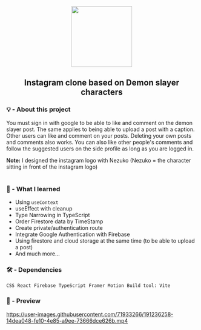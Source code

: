 
<div align="center">
 <img src="https://user-images.githubusercontent.com/71933266/190630869-9dc844dd-a66c-4b9a-bae6-19a89e0c253f.png" width='160px'/>

 <h2> Instagram clone based on Demon slayer characters </h2>  
</div>


### 💡 - About this project
You must sign in with google to be able to like and comment on the demon slayer post. The same applies to being able to upload a post with a caption. Other users can like and comment on your posts. Deleting your own posts and comments also works. You can also like other people's comments and follow the 
suggested users on the side profile as long as you are logged in.

**Note:** I designed the instagram logo with Nezuko (Nezuko = the character sitting in front of the instagram logo) <br><br>


### 🧠 - What I learned 

- Using `useContext`
- useEffect with cleanup
- Type Narrowing in TypeScript
- Order Firestore data by TimeStamp
- Create private/authentication route
- Integrate Google Authentication with Firebase
- Using firestore and cloud storage at the same time (to be able to upload a post)
- And much more...

### 🛠️ - Dependencies 
`CSS` &nbsp;`React` &nbsp;`Firebase` &nbsp;`TypeScript` &nbsp;`Framer Motion` &nbsp;`Build tool: Vite`

### 🎥 - Preview
 

 

https://user-images.githubusercontent.com/71933266/191236258-14dea048-fe10-4e85-a9ee-73666dce626b.mp4


